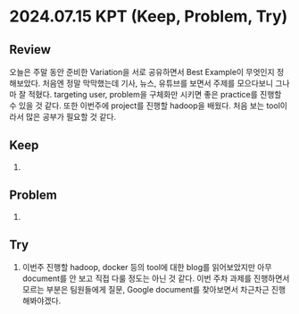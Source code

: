 2024.07.15     KPT (Keep, Problem, Try)
========================================

Review
-----
오늘은 주말 동안 준비한 Variation을 서로 공유하면서 Best Example이 무엇인지 정해보았다. 처음엔 정말 막막했는데 기사, 뉴스, 유튜브를 보면서 주제를 모으다보니 그나마 잘 적혔다. targeting user, problem을 구체화만 시키면 좋은 practice를 진행할 수 있을 것 같다. 또한 이번주에 project를 진행할 hadoop을 배웠다. 처음 보는 tool이라서 많은 공부가 필요할 것 같다.

Keep
----
1. 

Problem
-------
1. 

Try
---
1. 이번주 진행할 hadoop, docker 등의 tool에 대한 blog를 읽어보았지만 아무 document를 안 보고 직접 다룰 정도는 아닌 것 같다. 이번 주차 과제를 진행하면서 모르는 부분은 팀원들에게 질문, Google document를 찾아보면서 차근차근 진행해봐야겠다.